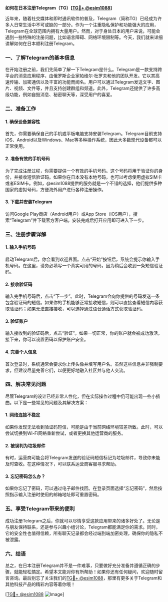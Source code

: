 **如何在日本注册Telegram（TG）[[TG💪+ @esim1088](https://t.me/s/esim1088)]**

近年来，随着社交媒体和即时通讯软件的普及，Telegram（简称TG）已经成为许多人日常生活中不可或缺的一部分。作为一个注重隐私保护和功能强大的应用，Telegram在全球范围内拥有大量用户。然而，对于身处日本的用户来说，可能会遇到一些特殊的注册问题，比如语言障碍、网络环境限制等。今天，我们就来详细讲解如何在日本顺利注册Telegram。

### 一、了解Telegram的基本信息

在开始注册之前，我们先简单了解一下Telegram是什么。Telegram是一款支持跨平台的消息应用程序，由俄罗斯企业家帕维尔·杜罗夫和他的团队开发。它以其高速传输、加密通信以及丰富的功能而闻名。用户可以通过Telegram发送文字、图片、视频、文件等，并且支持创建群组和频道。此外，Telegram还提供了许多高级功能，例如自毁消息、秘密聊天等，深受用户的喜爱。

### 二、准备工作

#### 1. 确保设备兼容性
首先，你需要确保自己的手机或平板电脑支持安装Telegram。Telegram目前支持iOS、Android以及Windows、Mac等多种操作系统，因此大多数现代设备都可以正常使用。

#### 2. 准备有效的手机号码
为了完成注册过程，你需要提供一个有效的手机号码。这个号码将用于验证你的身份，并接收短信验证码。如果你在日本没有本地号码，也可以考虑使用虚拟SIM卡或者ESIM卡。例如，@esim1088提供的服务就是一个不错的选择，他们提供多种国家的虚拟号码，方便海外用户进行各种注册操作。

#### 3. 下载并安装Telegram
访问Google Play商店（Android用户）或App Store（iOS用户），搜索“Telegram”并下载官方客户端。安装完成后打开应用即可进入下一步。

### 三、注册步骤详解

#### 1. 输入手机号码
启动Telegram后，你会看到欢迎界面。点击“开始”按钮后，系统会提示你输入手机号码。在这里，请务必填写一个真实可用的号码，因为稍后会收到一条短信验证码。

#### 2. 接收验证码
输入完手机号码后，点击“下一步”。此时，Telegram会向你提供的号码发送一条包含验证码的短信。如果你的手机能够正常接收短信，则可以直接查看短信内容获取验证码；如果无法直接接收，可以选择通过语音通话方式获取验证码。

#### 3. 验证账户
输入接收到的验证码后，点击“验证”。如果一切正常，你的账户就会被成功激活。接下来，你可以设置密码以保护账户安全。

#### 4. 完善个人信息
首次登录时，系统通常会要求你上传头像并填写用户名。虽然这些信息并非强制要求，但建议尽量完善它们，以便更好地融入社区并与他人交流。

### 四、解决常见问题

尽管Telegram的设计已经非常人性化，但在实际操作过程中仍可能出现一些小插曲。以下是一些常见的问题及其解决方案：

#### 1. 网络连接不稳定
如果你发现无法收到验证码短信，可能是由于当前网络环境较差所致。此时，可以尝试切换到Wi-Fi网络重新尝试，或者更换其他运营商的服务。

#### 2. 被误判为垃圾邮件
有时，运营商可能会将Telegram发送的验证码短信标记为垃圾邮件，导致你未能及时查收。在这种情况下，可以联系运营商客服寻求帮助。

#### 3. 忘记密码怎么办？
如果你忘记了密码，可以通过电子邮件找回。在登录页面选择“忘记密码”，然后按照指示输入注册时使用的邮箱地址即可重置密码。

### 五、享受Telegram带来的便利

成功注册Telegram之后，你就可以尽情享受这款应用带来的诸多好处了。无论是与朋友保持联系，还是参与兴趣小组讨论，Telegram都能满足你的需求。同时，它的安全性也值得信赖，所有聊天记录都会经过端到端加密处理，确保你的隐私不被泄露。

### 六、结语

总之，在日本注册Telegram并不是一件难事，只要做好充分准备并遵循正确的步骤，就能轻松搞定。希望本文能对你有所帮助！如果你还有任何疑问，欢迎随时留言咨询。最后别忘了关注我们的[TG💪+ @esim1088](https://t.me/s/esim1088)，那里有更多关于Telegram和其他科技产品的精彩内容等着你哦！

[[TG💪+ @esim1088](https://t.me/s/esim1088) ![Image](https://i.postimg.cc/4NQfJmqS/Snipaste-2025-05-13-00-14-12.png)]
